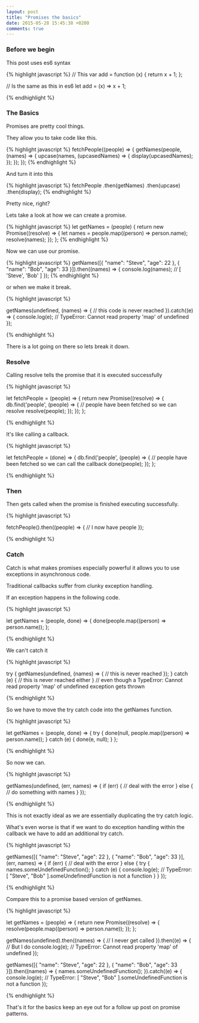 ```yaml
---
layout: post
title: "Promises the basics"
date: 2015-05-28 15:45:38 +0200
comments: true
---
```


### Before we begin

This post uses es6 syntax

{% highlight javascript %}
// This
var add = function (x) {
  return x + 1;
};

// Is the same as this in es6
let add = (x) => x + 1;


{% endhighlight %}

### The Basics

Promises are pretty cool things.

They allow you to take code like this.

{% highlight javascript %}
fetchPeople((people) => {
  getNames(people, (names) => {
    upcase(names, (upcasedNames) => {
      display(upcasedNames);
    });
  });
});
{% endhighlight %}

And turn it into this

{% highlight javascript %}
  fetchPeople
  .then(getNames)
  .then(upcase)
  .then(display);
{% endhighlight %}

Pretty nice, right?

Lets take a look at how we can create a promise.

{% highlight javascript %}
let getNames = (people) {
  return new Promise((resolve) => {
    let names = people.map((person) => person.name);
    resolve(names);
  });
};
{% endhighlight %}

Now we can use our promise.

{% highlight javascript %}
getNames([{
  "name": "Steve",
  "age": 22
}, {
  "name": "Bob",
  "age": 33
}]).then((names) => {
  console.log(names); // [ 'Steve', 'Bob' ]
});
{% endhighlight %}

or when we make it break.

{% highlight javascript %}

getNames(undefined, (names) => {
  // this code is never reached
}).catch((e) => {
  console.log(e); // TypeError: Cannot read property 'map' of undefined
});

{% endhighlight %}

There is a lot going on there so lets break it down.

### Resolve

Calling resolve tells the promise that it is executed successfully

{% highlight javascript %}

let fetchPeople = (people) => {
  return new Promise((resolve) => {
    db.find('people', (people) => {
      // people have been fetched so we can resolve
      resolve(people);
    });
  });
};

{% endhighlight %}

It's like calling a callback.

{% highlight javascript %}

let fetchPeople = (done) => {
  db.find('people', (people) => {
    // people have been fetched so we can call the callback
    done(people);
  });
};

{% endhighlight %}


### Then

Then gets called when the promise is finished executing successfully.

{% highlight javascript %}

fetchPeople().then((people) => {
  // I now have people
});

{% endhighlight %}

### Catch

Catch is what makes promises especially powerful it allows you to use exceptions in asynchronous code.

Traditional callbacks suffer from clunky exception handling.

If an exception happens in the following code.

{% highlight javascript %}

let getNames = (people, done) => {
  done(people.map((person) => person.name));
};

{% endhighlight %}

We can't catch it

{% highlight javascript %}

try {
  getNames(undefined, (names) => {
    // this is never reached
  });
} catch (e) {
  // this is never reached either
}
// even though a TypeError: Cannot read property 'map' of undefined exception gets thrown

{% endhighlight %}

So we have to move the try catch code into the getNames function.

{% highlight javascript %}

let getNames = (people, done) => {
  try {
    done(null, people.map((person) => person.name));
  } catch (e) {
    done(e, null);
  }
};

{% endhighlight %}

So now we can.

{% highlight javascript %}

getNames(undefined, (err, names) => {
  if (err) {
    // deal with the error
  } else {
    // do something with names
  }
});

{% endhighlight %}

This is not exactly ideal as we are essentially duplicating the try catch logic.

What's even worse is that if we want to do exception handling within the callback we have to add an additional try catch.

{% highlight javascript %}

getNames([{
  "name": "Steve",
  "age": 22
}, {
  "name": "Bob",
  "age": 33
}], (err, names) => {
  if (err) {
    // deal with the error
  } else {
    try {
      names.someUndefinedFunction();
    } catch (e) {
      console.log(e); // TypeError: [ "Steve", "Bob" ].someUndefinedFunction is not a function
    }
  }
});

{% endhighlight %}

Compare this to a promise based version of getNames.

{% highlight javascript %}

let getNames = (people) => {
  return new Promise((resolve) => {
    resolve(people.map((person) => person.name));
  });
};

getNames(undefined).then((names) => {
  // I never get called
}).then((e) => {
  // But I do
  console.log(e); // TypeError: Cannot read property 'map' of undefined
});

getNames([{
  "name": "Steve",
  "age": 22
}, {
  "name": "Bob",
  "age": 33
}]).then((names) => {
  names.someUndefinedFunction();
}).catch((e) => {
  console.log(e); // TypeError: [ "Steve", "Bob" ].someUndefinedFunction is not a function
});

{% endhighlight %}

That's it for the basics keep an eye out for a follow up post on promise patterns.